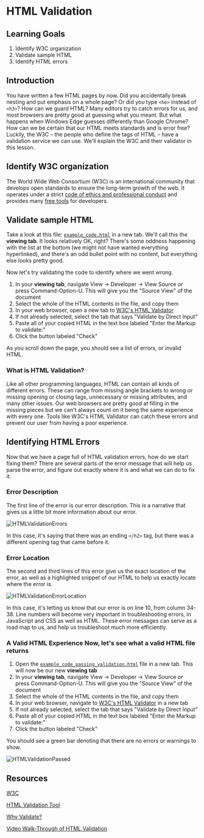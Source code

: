 # HTML Validation

## Learning Goals

1. Identify W3C organization
2. Validate sample HTML
3. Identify HTML errors

## Introduction

You have written a few HTML pages by now. Did you accidentally break nesting and
put emphasis on a whole page? Or did you type `<he>` instead of `<h3>`? How can
we guard HTML? Many editors try to catch errors for us, and most browsers are
pretty good at guessing what you meant. But what happens when Windows Edge
guesses differently than Google Chrome? How can we be certain that our HTML
meets standards and is error free? Luckily, the W3C – the people who define the
tags of HTML – have a validation service we can use. We'll explain the W3C and
their validator in this lesson.

## Identify W3C organization

The World Wide Web Consortium (W3C) is an international community that develops
open standards to ensure the long-term growth of the web. It operates under a
strict [code of ethics and professional
conduct](https://www.w3.org/Consortium/cepc/) and provides many [free
tools](https://www.w3.org/developers/tools/) for developers.

## Validate sample HTML

Take a look at this file: [`example_code.html`][s3-invalid] in a new tab. We'll
call this the **viewing tab**. It looks relatively OK, right? There's some
oddness happening with the list at the bottom (we might not have wanted
everything hyperlinked), and there's an odd bullet point with no content, but
everything else looks pretty good.

Now let's try validating the code to identify where we went wrong.

1. In your **viewing tab**, navigate View &rarr; Developer &rarr; View Source
   _or_ press Command-Option-U. This will give you the "Source View" of the
   document
2. Select the whole of the HTML contents in the file, and copy them
3. In your web browser, open a new tab to [W3C's HTML Validator][valid8r]
4. If not already selected, select the tab that says "Validate by Direct Input"
5. Paste all of your copied HTML in the text box labeled "Enter the Markup to
   validate:"
6. Click the button labeled "Check"

As you scroll down the page, you should see a list of errors, or invalid HTML.

### What is HTML Validation?

Like all other programming languages, HTML can contain all kinds of different
errors. These can range from missing angle brackets to wrong or missing opening
or closing tags, unnecessary or missing attributes, and many other issues. Our
web browsers are pretty good at filling in the missing pieces but we can't
always count on it being the same experience with every one. Tools like W3C's
HTML Validator can catch these errors and prevent our user from having a poor
experience.

## Identifying HTML Errors

Now that we have a page full of HTML validation errors, how do we start fixing
them? There are several parts of the error message that will help us parse the
error, and figure out exactly where it is and what we can do to fix it.

### Error Description

The first line of the error is our error description. This is a narrative that
gives us a little bit more information about our error.

![HTMLValidationErrors](https://s3.amazonaws.com/learn-verified/html-error-description.png)

In this case, it's saying that there was an ending `</h2>` tag, but there was a
different opening tag that came before it.

### Error Location

The second and third lines of this error give us the exact location of the
error, as well as a highlighted snippet of our HTML to help us exactly locate
where the error is.

![HTMLValidationErrorLocation](https://s3.amazonaws.com/learn-verified/html-error-location.png)

In this case, it's letting us know that our error is on line 10, from column
34-38. Line numbers will become very important in troubleshooting errors, in
JavaScript and CSS as well as HTML. These error messages can serve as a road map
to us, and help us troubleshoot much more efficiently.

### A Valid HTML Experience  Now, let's see what a valid HTML file returns

1. Open the [`example_code_passing_validation.html`][s3-valid] file in a new
   tab. This will now be our new **viewing tab**
2. In your **viewing tab**, navigate View &rarr; Developer &rarr; View Source
   _or_ press Command-Option-U. This will give you the "Source View" of the
   document
3. Select the whole of the HTML contents in the file, and copy them
4. In your web browser, navigate to [W3C's HTML Validator][valid8r] in a new
   tab
5. If not already selected, select the tab that says "Validate by Direct
   Input"
5. Paste all of your copied HTML in the text box labeled "Enter the Markup to
   validate:"
6. Click the button labeled "Check"

You should see a green bar denoting that there are no errors or warnings to
show.

![HTMLValidationPassed](https://s3.amazonaws.com/learn-verified/html-passing-validation.png)

## Resources

[W3C](https://www.w3.org/)

[HTML Validation Tool](https://validator.w3.org/)

[Why Validate?](https://validator.w3.org/docs/why.html)

[Video Walk-Through of HTML Validation](https://www.youtube.com/watch?v=nYglnxMUixM)

[s3-invalid]: https://curriculum-content.s3.amazonaws.com/web-development/html-validation/example_code.html
[s3-valid]: https://curriculum-content.s3.amazonaws.com/web-development/html-validation/example_code_passing_validation.html
[valid8r]: https://validator.w3.org/#validate_by_input


